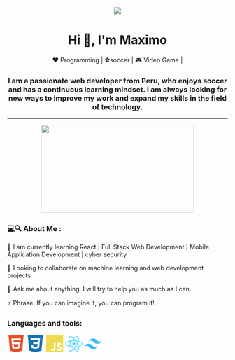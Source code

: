 <div id="header" align="center">
    <img src="https://media.giphy.com/media/u2pmTWUi0MXjyrMaVj/giphy.gif" width="220">
    <h1 align="center">Hi 👋, I'm Maximo</h1>
    ❤️ Programming | ⚽soccer | 🎮 Video Game |
    <h3 align="center">I am a passionate web developer from Peru, who enjoys soccer and has a continuous learning mindset. I am always looking for new ways to improve my work and expand my skills in the field of technology.</h3>
</div>

---
<div id="about-me" align="center">
    <img src="https://media.giphy.com/media/g4sCZhKykg1z2/giphy.gif" width="350" height="200">
</div>

### 💻🔍 About Me :

🌱 I am currently learning React | Full Stack Web Development | Mobile Application Development | cyber security

👯 Looking to collaborate on machine learning and web development projects 

💬 Ask me about anything. I will try to help you as much as I can.

⚡ Phrase: If you can imagine it, you can program it!

<div align="left">
    <h3>Languages and tools:</h3>
    <div>
        <img src="https://github.com/devicons/devicon/blob/master/icons/html5/html5-plain.svg" title="HTML" alt="HTML" width="40" height="40">
        <img src="https://github.com/devicons/devicon/blob/master/icons/css3/css3-plain.svg" title="CSS" alt="CSS" width="40" height="40">
        <img src="https://github.com/devicons/devicon/blob/master/icons/javascript/javascript-plain.svg" title="JavaScript" alt="JavaScript" width="40" height="40">
        <img src="https://github.com/devicons/devicon/blob/master/icons/react/react-original.svg" title="React" alt="React" width="40" height="40">
        <img src="https://github.com/devicons/devicon/blob/master/icons/tailwindcss/tailwindcss-plain.svg" title="TailwindCSS" alt="TailwindCSS" width="40" height="40">
    </div>
</div>
